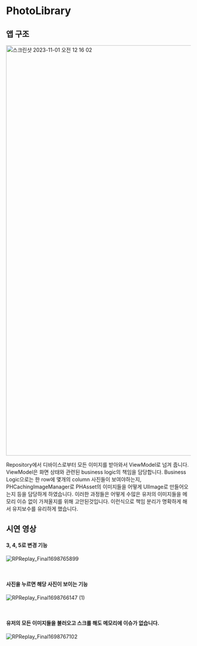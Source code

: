 # PhotoLibrary


## 앱 구조
<img width="1117" alt="스크린샷 2023-11-01 오전 12 16 02" src="https://github.com/umaKim/PhotoLibrary/assets/85341050/457102c0-0ff4-40a7-bb3b-bcb88ab2beae">

Repository에서 디바이스로부터 모든 이미지를 받아와서 ViewModel로 넘겨 줍니다.
ViewModel은 화면 상태와 관련된 business logic의 책임을 담당합니다.
Business Logic으로는 한 row에 몇개의 column 사진들이 보여야하는지, PHCachingImageManager로 PHAsset의 이미지들을 어떻게 UIImage로 만들어오는지 등을 담당하게 하였습니다. 이러한 과정들은 어떻게 수많은 유저의 이미지들을 메모리 이슈 없이 가져올지를 위해 고안된것입니다. 이런식으로 책임 분리가 명확하게 해서 유지보수를 유리하게 했습니다.


## 시연 영상

#### 3, 4, 5로 변경 기능

![RPReplay_Final1698765899](https://github.com/umaKim/PhotoLibrary/assets/85341050/e1b1dacf-46b7-44d0-98d1-290df29c5d55)

<br/>

#### 사진을 누르면 해당 사진이 보이는 기능

![RPReplay_Final1698766147 (1)](https://github.com/umaKim/PhotoLibrary/assets/85341050/988b9999-d9a0-4a32-8836-523a4fbd427f)

<br/>

#### 유저의 모든 이미지들을 불러오고 스크롤 해도 메모리에 이슈가 없습니다.
![RPReplay_Final1698767102](https://github.com/umaKim/PhotoLibrary/assets/85341050/0a5b954d-b150-4f21-86e7-fe09e32942d1)


